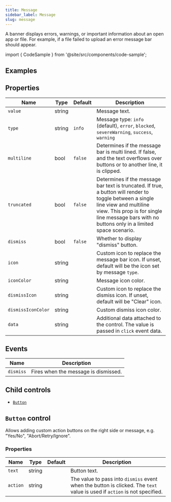 ```yaml
---
title: Message
sidebar_label: Message
slug: message
---
```


A banner displays errors, warnings, or important information about an open app or file. For example, if a file failed to upload an error message bar should appear.

import { CodeSample } from '@site/src/components/code-sample';

## Examples

<CodeSample src="https://python-message-example.pgletio.repl.co" height="600px"
    python="https://github.com/pglet/examples/blob/main/python/controls/message_control.py"
    bash="https://github.com/pglet/examples/blob/main/bash/controls/message.sh"
    />

## Properties

| Name            | Type   | Default | Description |
| --------------- | ------ | ------- | ----------- |
| `value`         | string |         | Message text. |
| `type`          | string | `info`  | Message type: `info` (default), `error`, `blocked`, `severeWarning`, `success`, `warning` |
| `multiline`     | bool   | `false` | Determines if the message bar is multi lined. If false, and the text overflows over buttons or to another line, it is clipped. |
| `truncated`     | bool   | `false` | Determines if the message bar text is truncated. If true, a button will render to toggle between a single line view and multiline view. This prop is for single line message bars with no buttons only in a limited space scenario. |
| `dismiss`       | bool   | `false` | Whether to display "dismiss" button. |
| `icon`          | string |         | Custom icon to replace the message bar icon. If unset, default will be the icon set by message `type`. |
| `iconColor`     | string |         | Message icon color. |
| `dismissIcon`   | string |         | Custom icon to replace the dismiss icon. If unset, default will be "Clear" icon. |
| `dismissIconColor` | string |      | Custom dismiss icon color. |
| `data`          | string |         | Additional data attached to the control. The value is passed in `click` event data. |

## Events

| Name      | Description |
| --------- | ----------- |
| `dismiss` | Fires when the message is dismissed. |

## Child controls

* [`Button`](#button-control)

## `Button` control

Allows adding custom action buttons on the right side or message, e.g. "Yes/No", "Abort/Retry/Ignore".

### Properties

| Name            | Type   | Default | Description |
| --------------- | ------ | ------- | ----------- |
| `text`          | string |         | Button text. |
| `action`        | string |         | The value to pass into `dismiss` event when the button is clicked. The `text` value is used if `action` is not specified. |
